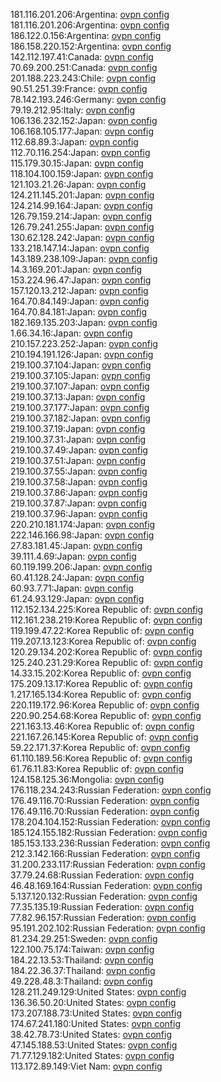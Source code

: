 181.116.201.206:Argentina: [ovpn config](vpn/181_116_201_206.ovpn)  
181.116.201.206:Argentina: [ovpn config](vpn/181_116_201_206.ovpn)  
186.122.0.156:Argentina: [ovpn config](vpn/186_122_0_156.ovpn)  
186.158.220.152:Argentina: [ovpn config](vpn/186_158_220_152.ovpn)  
142.112.197.41:Canada: [ovpn config](vpn/142_112_197_41.ovpn)  
70.69.200.251:Canada: [ovpn config](vpn/70_69_200_251.ovpn)  
201.188.223.243:Chile: [ovpn config](vpn/201_188_223_243.ovpn)  
90.51.251.39:France: [ovpn config](vpn/90_51_251_39.ovpn)  
78.142.193.246:Germany: [ovpn config](vpn/78_142_193_246.ovpn)  
79.19.212.95:Italy: [ovpn config](vpn/79_19_212_95.ovpn)  
106.136.232.152:Japan: [ovpn config](vpn/106_136_232_152.ovpn)  
106.168.105.177:Japan: [ovpn config](vpn/106_168_105_177.ovpn)  
112.68.89.3:Japan: [ovpn config](vpn/112_68_89_3.ovpn)  
112.70.116.254:Japan: [ovpn config](vpn/112_70_116_254.ovpn)  
115.179.30.15:Japan: [ovpn config](vpn/115_179_30_15.ovpn)  
118.104.100.159:Japan: [ovpn config](vpn/118_104_100_159.ovpn)  
121.103.21.26:Japan: [ovpn config](vpn/121_103_21_26.ovpn)  
124.211.145.201:Japan: [ovpn config](vpn/124_211_145_201.ovpn)  
124.214.99.164:Japan: [ovpn config](vpn/124_214_99_164.ovpn)  
126.79.159.214:Japan: [ovpn config](vpn/126_79_159_214.ovpn)  
126.79.241.255:Japan: [ovpn config](vpn/126_79_241_255.ovpn)  
130.62.128.242:Japan: [ovpn config](vpn/130_62_128_242.ovpn)  
133.218.147.14:Japan: [ovpn config](vpn/133_218_147_14.ovpn)  
143.189.238.109:Japan: [ovpn config](vpn/143_189_238_109.ovpn)  
14.3.169.201:Japan: [ovpn config](vpn/14_3_169_201.ovpn)  
153.224.96.47:Japan: [ovpn config](vpn/153_224_96_47.ovpn)  
157.120.13.212:Japan: [ovpn config](vpn/157_120_13_212.ovpn)  
164.70.84.149:Japan: [ovpn config](vpn/164_70_84_149.ovpn)  
164.70.84.181:Japan: [ovpn config](vpn/164_70_84_181.ovpn)  
182.169.135.203:Japan: [ovpn config](vpn/182_169_135_203.ovpn)  
1.66.34.16:Japan: [ovpn config](vpn/1_66_34_16.ovpn)  
210.157.223.252:Japan: [ovpn config](vpn/210_157_223_252.ovpn)  
210.194.191.126:Japan: [ovpn config](vpn/210_194_191_126.ovpn)  
219.100.37.104:Japan: [ovpn config](vpn/219_100_37_104.ovpn)  
219.100.37.105:Japan: [ovpn config](vpn/219_100_37_105.ovpn)  
219.100.37.107:Japan: [ovpn config](vpn/219_100_37_107.ovpn)  
219.100.37.13:Japan: [ovpn config](vpn/219_100_37_13.ovpn)  
219.100.37.177:Japan: [ovpn config](vpn/219_100_37_177.ovpn)  
219.100.37.182:Japan: [ovpn config](vpn/219_100_37_182.ovpn)  
219.100.37.19:Japan: [ovpn config](vpn/219_100_37_19.ovpn)  
219.100.37.31:Japan: [ovpn config](vpn/219_100_37_31.ovpn)  
219.100.37.49:Japan: [ovpn config](vpn/219_100_37_49.ovpn)  
219.100.37.51:Japan: [ovpn config](vpn/219_100_37_51.ovpn)  
219.100.37.55:Japan: [ovpn config](vpn/219_100_37_55.ovpn)  
219.100.37.58:Japan: [ovpn config](vpn/219_100_37_58.ovpn)  
219.100.37.86:Japan: [ovpn config](vpn/219_100_37_86.ovpn)  
219.100.37.87:Japan: [ovpn config](vpn/219_100_37_87.ovpn)  
219.100.37.96:Japan: [ovpn config](vpn/219_100_37_96.ovpn)  
220.210.181.174:Japan: [ovpn config](vpn/220_210_181_174.ovpn)  
222.146.166.98:Japan: [ovpn config](vpn/222_146_166_98.ovpn)  
27.83.181.45:Japan: [ovpn config](vpn/27_83_181_45.ovpn)  
39.111.4.69:Japan: [ovpn config](vpn/39_111_4_69.ovpn)  
60.119.199.206:Japan: [ovpn config](vpn/60_119_199_206.ovpn)  
60.41.128.24:Japan: [ovpn config](vpn/60_41_128_24.ovpn)  
60.93.7.71:Japan: [ovpn config](vpn/60_93_7_71.ovpn)  
61.24.93.129:Japan: [ovpn config](vpn/61_24_93_129.ovpn)  
112.152.134.225:Korea Republic of: [ovpn config](vpn/112_152_134_225.ovpn)  
112.161.238.219:Korea Republic of: [ovpn config](vpn/112_161_238_219.ovpn)  
119.199.47.22:Korea Republic of: [ovpn config](vpn/119_199_47_22.ovpn)  
119.207.13.123:Korea Republic of: [ovpn config](vpn/119_207_13_123.ovpn)  
120.29.134.202:Korea Republic of: [ovpn config](vpn/120_29_134_202.ovpn)  
125.240.231.29:Korea Republic of: [ovpn config](vpn/125_240_231_29.ovpn)  
14.33.15.202:Korea Republic of: [ovpn config](vpn/14_33_15_202.ovpn)  
175.209.13.17:Korea Republic of: [ovpn config](vpn/175_209_13_17.ovpn)  
1.217.165.134:Korea Republic of: [ovpn config](vpn/1_217_165_134.ovpn)  
220.119.172.96:Korea Republic of: [ovpn config](vpn/220_119_172_96.ovpn)  
220.90.254.68:Korea Republic of: [ovpn config](vpn/220_90_254_68.ovpn)  
221.163.13.46:Korea Republic of: [ovpn config](vpn/221_163_13_46.ovpn)  
221.167.26.145:Korea Republic of: [ovpn config](vpn/221_167_26_145.ovpn)  
59.22.171.37:Korea Republic of: [ovpn config](vpn/59_22_171_37.ovpn)  
61.110.189.56:Korea Republic of: [ovpn config](vpn/61_110_189_56.ovpn)  
61.76.11.83:Korea Republic of: [ovpn config](vpn/61_76_11_83.ovpn)  
124.158.125.36:Mongolia: [ovpn config](vpn/124_158_125_36.ovpn)  
176.118.234.243:Russian Federation: [ovpn config](vpn/176_118_234_243.ovpn)  
176.49.116.70:Russian Federation: [ovpn config](vpn/176_49_116_70.ovpn)  
176.49.116.70:Russian Federation: [ovpn config](vpn/176_49_116_70.ovpn)  
178.204.104.152:Russian Federation: [ovpn config](vpn/178_204_104_152.ovpn)  
185.124.155.182:Russian Federation: [ovpn config](vpn/185_124_155_182.ovpn)  
185.153.133.236:Russian Federation: [ovpn config](vpn/185_153_133_236.ovpn)  
212.3.142.166:Russian Federation: [ovpn config](vpn/212_3_142_166.ovpn)  
31.200.233.117:Russian Federation: [ovpn config](vpn/31_200_233_117.ovpn)  
37.79.24.68:Russian Federation: [ovpn config](vpn/37_79_24_68.ovpn)  
46.48.169.164:Russian Federation: [ovpn config](vpn/46_48_169_164.ovpn)  
5.137.120.132:Russian Federation: [ovpn config](vpn/5_137_120_132.ovpn)  
77.35.135.19:Russian Federation: [ovpn config](vpn/77_35_135_19.ovpn)  
77.82.96.157:Russian Federation: [ovpn config](vpn/77_82_96_157.ovpn)  
95.191.202.102:Russian Federation: [ovpn config](vpn/95_191_202_102.ovpn)  
81.234.29.251:Sweden: [ovpn config](vpn/81_234_29_251.ovpn)  
122.100.75.174:Taiwan: [ovpn config](vpn/122_100_75_174.ovpn)  
184.22.13.53:Thailand: [ovpn config](vpn/184_22_13_53.ovpn)  
184.22.36.37:Thailand: [ovpn config](vpn/184_22_36_37.ovpn)  
49.228.48.3:Thailand: [ovpn config](vpn/49_228_48_3.ovpn)  
128.211.249.129:United States: [ovpn config](vpn/128_211_249_129.ovpn)  
136.36.50.20:United States: [ovpn config](vpn/136_36_50_20.ovpn)  
173.207.188.73:United States: [ovpn config](vpn/173_207_188_73.ovpn)  
174.67.241.180:United States: [ovpn config](vpn/174_67_241_180.ovpn)  
38.42.78.73:United States: [ovpn config](vpn/38_42_78_73.ovpn)  
47.145.188.53:United States: [ovpn config](vpn/47_145_188_53.ovpn)  
71.77.129.182:United States: [ovpn config](vpn/71_77_129_182.ovpn)  
113.172.89.149:Viet Nam: [ovpn config](vpn/113_172_89_149.ovpn)  

